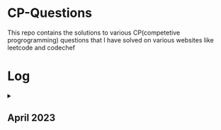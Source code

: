 # CP-Questions

This repo contains the solutions to various CP(competetive progrogramming) questions that I have solved on various websites like leetcode and codechef

# Log

<details>
<summary><h2>April 2023</h2></summary>
<table>
    <tr>
      <th>Date</th>
      <th>Question Numbers</th>
      <th>Question Names</th>
    </tr>
    <tr>
      <td>03/04/2023</td>
      <td><a href="https://github.com/DaveyDark/cp-questions/blob/master/leetcode/881.rs">Leetcode#881</a> </td>
      <td>Boats to Save People</td>
    </tr>
    <tr>
      <td>04/04/2023</td>
      <td><a href="https://github.com/DaveyDark/cp-questions/blob/master/leetcode/2405.rs">Leetcode#2405</a> </td>
      <td>Optimal Partition of String</td>
    </tr>
    <tr>
      <td>05/04/2023</td>
      <td><a href="https://github.com/DaveyDark/cp-questions/blob/master/leetcode/2300.rs">Leetcode#2300</a> </td>
      <td>Successful Pairs of Spells and Potions</td>
    </tr>
    <tr>
      <td>06/04/2023</td>
      <td><a href="https://github.com/DaveyDark/cp-questions/blob/master/leetcode/1254.rs">Leetcode#1254</a> </td>
      <td>Number of Closed Islands</td>
    </tr>
    <tr>
      <td>07/04/2023</td>
      <td><a href="https://github.com/DaveyDark/cp-questions/blob/master/leetcode/1020.rs">Leetcode#1020</a> </td>
      <td>Number of Enclaves</td>
    </tr>
    <tr>
      <td>08/04/2023</td>
      <td><a href="https://github.com/DaveyDark/cp-questions/blob/master/leetcode/704.rs">Leetcode#704</a> </td>
      <td>Binary Search</td>
    </tr>
    <tr>
      <td>09/04/2023</td>
      <td>
      <a href="https://github.com/DaveyDark/cp-questions/blob/master/leetcode/52.rs">Leetcode#52</a>
      <br>
      <a href="https://github.com/DaveyDark/cp-questions/blob/master/leetcode/53.rs">Leetcode#53</a>
      </td>
      <td>
      Contains Duplicate
      <br>
      Maximum Subarray
      </td>
    </tr>
    <tr>
      <td>10/04/2023</td>
      <td>
      <a href="https://github.com/DaveyDark/cp-questions/blob/master/leetcode/1.rs">Leetcode#1</a>
      <br>
      <a href="https://github.com/DaveyDark/cp-questions/blob/master/leetcode/88.rs">Leetcode#88</a>
      </td>
	  <td>
      Two Sum
      <br>
      Merge Sorted Array
      </td>
    </tr>
    <tr>
      <td>11/04/2023</td>
      <td>
      <a href="https://github.com/DaveyDark/cp-questions/blob/master/leetcode/121.rs">Leetcode#121</a>
      <br>
      <a href="https://github.com/DaveyDark/cp-questions/blob/master/leetcode/350.rs">Leetcode#350</a>
      </td>
	  <td>
      Best Time to Buy and Sell Stock
      <br>
      Intersection of Two Arrays II
      </td>
    </tr>
    <tr>
      <td>12/04/2023</td>
      <td>
      <a href="https://github.com/DaveyDark/cp-questions/blob/master/leetcode/566.rs">Leetcode#566</a> 
      <br>
      <a href="https://github.com/DaveyDark/cp-questions/blob/master/leetcode/118.rs">Leetcode#118</a> 
      </td>
	  <td>
      Reshape The Matrix
      <br>
      Pascal's Triangle
      </td>
    </tr>
    <tr>
      <td>13/04/2023</td>
      <td>
      <a href="https://github.com/DaveyDark/cp-questions/blob/master/leetcode/36.rs">Leetcode#36</a> 
      <br>
      <a href="https://github.com/DaveyDark/cp-questions/blob/master/leetcode/74.rs">Leetcode#74</a> 
      </td>
	  <td>
      Valid Sudoku
      <br>
      Search a 2D Matrix
      </td>
    </tr>
    <tr>
      <td>14/04/2023</td>
      <td>
      <a href="https://github.com/DaveyDark/cp-questions/blob/master/leetcode/242.rs">Leetcode#242</a> 
      <br>
      <a href="https://github.com/DaveyDark/cp-questions/blob/master/leetcode/383.rs">Leetcode#383</a> 
      <br>
      <a href="https://github.com/DaveyDark/cp-questions/blob/master/leetcode/387.rs">Leetcode#387</a>
      </td>
	  <td>
      Valid Anagram
      <br>
      Ransom Note
      <br>
      First Unique Character in String
      </td>
    </tr>
    <tr>
      <td>15/04/2023</td>
      <td>
      <a href="https://github.com/DaveyDark/cp-questions/blob/master/leetcode/141.cpp">Leetcode#141</a> 
      </td>
	  <td>
      Linked List Cycle
      </td>
    </tr>
    <tr>
      <td>16/04/2023</td>
      <td>
      <a href="https://github.com/DaveyDark/cp-questions/blob/master/leetcode/203.cpp">Leetcode#203</a> 
      <br>
      <a href="https://github.com/DaveyDark/cp-questions/blob/master/leetcode/206.cpp">Leetcode#206</a> 
      <br>
      <a href="https://github.com/DaveyDark/cp-questions/blob/master/leetcode/21.cpp">Leetcode#21</a>
      <br>
      <a href="https://github.com/DaveyDark/cp-questions/blob/master/leetcode/83.cpp">Leetcode#83</a>
      </td>
	  <td>
      Remove Linked List Elements
      <br>
      Reverse Linked List
      <br>
      Merge Two Sorted Lists
      <br>
      Remove Duplicates from Sorted List
      </td>
    </tr>
</table>

</details>
